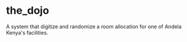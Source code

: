# the_dojo
A system that digitize and randomize a room allocation for one of Andela Kenya's facilities.

